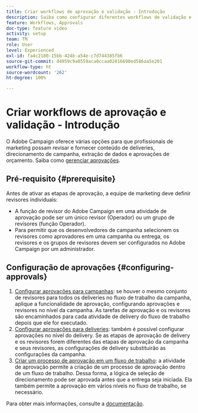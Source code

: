 ```yaml
---
title: Criar workflows de aprovação e validação - Introdução
description: Saiba como configurar diferentes workflows de validação e aprovação.
feature: Workflows, Approvals
doc-type: feature video
activity: setup
team: TM
role: User
level: Experienced
exl-id: fa4c2180-15bb-424b-a54e-c7d744385fb6
source-git-commit: d4959c9a0559aca0ccaa02816690ed586aa5e201
workflow-type: ht
source-wordcount: '262'
ht-degree: 100%

---
```


# Criar workflows de aprovação e validação - Introdução

O Adobe Campaign oferece várias opções para que profissionais de marketing possam revisar e fornecer conteúdo de deliveries, direcionamento de campanha, extração de dados e aprovações de orçamento. Saiba como [gerenciar aprovações](/help/process-management/create-approvals-and-validation-workflows/manage-approvals.md).

## Pré-requisito {#prerequisite}

Antes de ativar as etapas de aprovação, a equipe de marketing deve definir revisores individuais:

* A função de revisor do Adobe Campaign em uma atividade de aprovação pode ser um único revisor (Operador) ou um grupo de revisores (função Operador).
* Para permitir que os desenvolvedores de campanha selecionem os revisores como aprovadores em uma campanha ou entrega, os revisores e os grupos de revisores devem ser configurados no Adobe Campaign por um administrador.

## Configuração de aprovações {#configuring-approvals}

1. [Configurar aprovações para campanhas](/help/process-management/create-approvals-and-validation-workflows/configure-approvals-for-campaigns.md): se houver o mesmo conjunto de revisores para todos os deliveries no fluxo de trabalho da campanha, aplique a funcionalidade de aprovação, configurando aprovações e revisores no nível da campanha. As tarefas de aprovação e os revisores são encaminhados para cada atividade de delivery do fluxo de trabalho depois que ele for executado.
2. [Configurar aprovações para deliveries](/help/process-management/create-approvals-and-validation-workflows/configure-approvals-for-deliveries.md): também é possível configurar aprovações no nível do delivery. Se as etapas de aprovação de delivery e os revisores forem diferentes das etapas de aprovação da campanha e seus revisores, as configurações de delivery substituirão as configurações da campanha.
3. [Criar um processo de aprovação em um fluxo de trabalho](/help/process-management/create-approvals-and-validation-workflows/create-approval-process-in-a-workflow.md): a atividade de aprovação permite a criação de um processo de aprovação dentro de um fluxo de trabalho. Dessa forma, a lógica de seleção de direcionamento pode ser aprovada antes que a entrega seja iniciada. Ela também permite a aprovação em vários níveis no fluxo de trabalho, se necessário.

Para obter mais informações, consulte a [documentação](https://experienceleague.adobe.com/docs/campaign-classic/using/automating-with-workflows/flow-control-activities/approval.html?lang=pt-BR).
